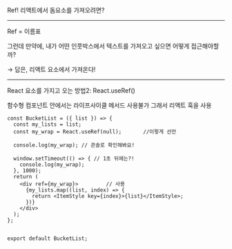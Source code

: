 Ref! 리액트에서 돔요소를 가져오려면?
<hr>

Ref = 이름표

그런데 만약에, 내가 어떤 인풋박스에서 텍스트를 가져오고 싶으면 어떻게 접근해야할까?
 
→ 답은, 리액트 요소에서 가져온다!

<hr>

React 요소를 가지고 오는 방법2: React.useRef()

함수형 컴포넌트 안에서는 라이프사이클 메서드 사용불가
그래서 리액트 훅을 사용
```
const BucketList = ({ list }) => {
  const my_lists = list;
  const my_wrap = React.useRef(null);		//이렇게 선언

  console.log(my_wrap); // 콘솔로 확인해봐요!

  window.setTimeout(() => { // 1초 뒤에는?!
    console.log(my_wrap);
  }, 1000);
  return (
    <div ref={my_wrap}>			// 사용
      {my_lists.map((list, index) => {
        return <ItemStyle key={index}>{list}</ItemStyle>;
      })}
    </div>
  );
};


export default BucketList;
```
